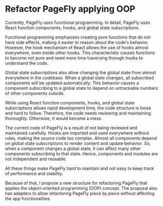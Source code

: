 # Refactor PageFly applying OOP

Currently, PageFly uses functional programming. In detail, PageFly uses React function components, hooks, and global state subscriptions.

Functional programming emphasizes creating pure functions that do not have side effects, making it easier to reason about the code's behavior. However, the hook mechanism of React allows the use of hooks almost everywhere, even inside other hooks. This characteristic causes functions to become not pure and need more time traversing through hooks to understand the code.

Global state subscriptions also allow changing the global state from almost everywhere in the codebase. When a global state changes, all subscribed components will be updated automatically. This behavior causes a component subscribing to a global state to depend on untrackable numbers of other components outside.

While using React function components, hooks, and global state subscriptions allows rapid development time, the code structure is loose and hard to follow. Therefore, the code needs reviewing and maintaining thoroughly. Otherwise, it would become a mess.

The current code of PageFly is a result of not being reviewed and maintained carefully. Hooks are imported and used everywhere without rules, making the source code too complex. Almost all components depend on global state subscriptions to render content and update behavior. So, when a component changes a global state, it can affect many other components subscribing to that state. Hence, components and modules are not independent and reusable.

All these things make PageFly hard to maintain and not easy to keep track of performance and stability.

Because of that, I propose a new structure for refactoring PageFly that applies the object-oriented programming (OOP) concept. The proposal also has adapters to allow refactoring PageFly piece by piece without affecting the app functionalities.
